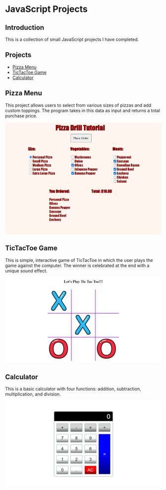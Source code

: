 # JavaScript Projects
## Introduction
This is a collection of small JavaScript projects I have completed.

## Projects
* [Pizza Menu](https://github.com/lytburton/JavaScript-Projects/releases/tag/v4.0)
* [TicTacToe Game](https://github.com/lytburton/JavaScript-Projects/releases/tag/v2.0)
* [Calculator](https://github.com/lytburton/JavaScript-Projects/releases/tag/v3.0)

## Pizza Menu
This project allows users to select from various sizes of pizzas and add custom toppings. The program takes in this data as input and returns a total purchase price.

![Pizza Menu](https://github.com/lytburton/JavaScript-Projects/blob/main/pizza.png?raw=true)

## TicTacToe Game
This is simple, interactive game of TicTacToe in which the user plays the game against the computer. The winner is celebrated at the end with a unique sound effect.

![TicTacToe Game](https://github.com/lytburton/JavaScript-Projects/blob/main/tictactoe.png?raw=true)

## Calculator
This is a basic calculator with four functions: addition, subtraction, multiplication, and division.

![Calculator](https://github.com/lytburton/JavaScript-Projects/blob/main/calc.png?raw=true)
